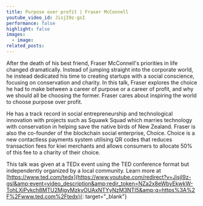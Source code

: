 ```yaml
---
title: Purpose over profit | Fraser McConnell
youtube_video_id: JisjI9z-gsI
performance: false
highlight: false
images:
  - image:
related_posts:
---
```


After the death of his best friend, Fraser McConnell's priorities in life changed dramatically. Instead of jumping straight into the corporate world, he instead dedicated his time to creating startups with a social conscience, focusing on conservation and charity. In this talk, Fraser explores the choice he had to make between a career of purpose or a career of profit, and why we should all be choosing the former. Fraser cares about inspiring the world to choose purpose over profit.

He has a track record in social entrepreneurship and technological innovation with projects such as Squawk Squad which marries technology with conservation in helping save the native birds of New Zealand. Fraser is also the co-founder of the blockchain social enterprise, Choice. Choice is a new contactless payments system utilising QR codes that reduces transaction fees for kiwi merchants and allows consumers to allocate 50% of this fee to a charity of their choice.

This talk was given at a TEDx event using the TED conference format but independently organized by a local community. Learn more at [https://www.ted.com/tedx](https://www.youtube.com/redirect?v=JisjI9z-gsI&amp;event=video_description&amp;redir_token=NZa2x8eWbyEkwkW-TohLXiPvkch8MTU2MjgyMzkyOUAxNTYyNzM3NTI5&amp;q=https%3A%2F%2Fwww.ted.com%2Ftedx){: target="_blank"}
